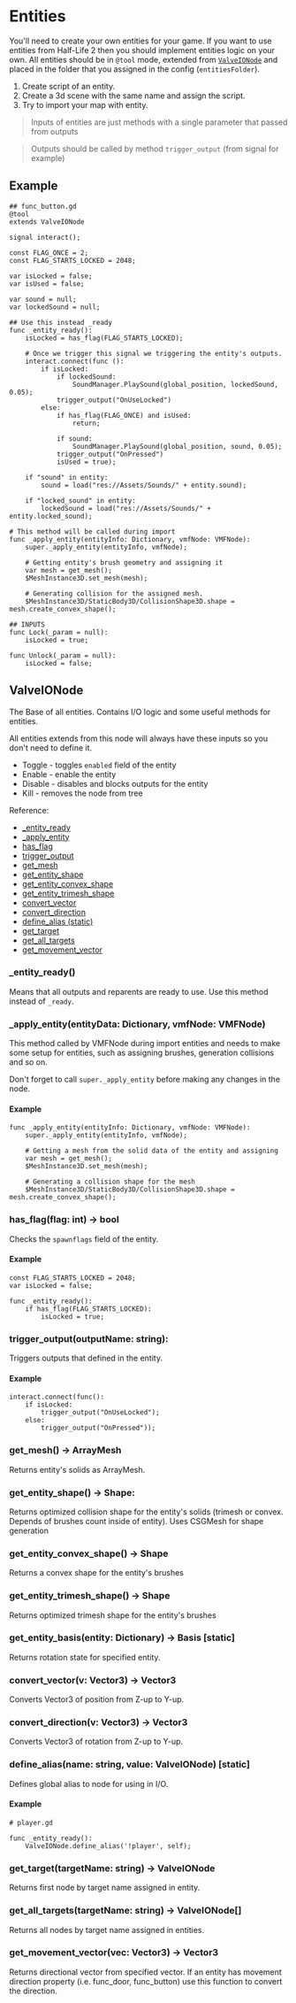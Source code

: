 # Entities
You'll need to create your own entities for your game. If you want to use entities from Half-Life 2 then you should implement entities logic on your own.
All entities should be in `@tool` mode, extended from [`ValveIONode`](#valveionode) and placed in the folder that you assigned in the config (`entitiesFolder`).

1. Create script of an entity.
2. Create a 3d scene with the same name and assign the script.
3. Try to import your map with entity.

> Inputs of entities are just methods with a single parameter that passed from outputs  

> Outputs should be called by method `trigger_output` (from signal for example)

## Example
```gdscript
## func_button.gd
@tool
extends ValveIONode

signal interact();

const FLAG_ONCE = 2;
const FLAG_STARTS_LOCKED = 2048;

var isLocked = false;
var isUsed = false;

var sound = null;
var lockedSound = null;

## Use this instead _ready
func _entity_ready():
	isLocked = has_flag(FLAG_STARTS_LOCKED);

	# Once we trigger this signal we triggering the entity's outputs.
	interact.connect(func ():
		if isLocked:
			if lockedSound:
				SoundManager.PlaySound(global_position, lockedSound, 0.05);
			trigger_output("OnUseLocked")
		else:
			if has_flag(FLAG_ONCE) and isUsed:
				return;

			if sound:
				SoundManager.PlaySound(global_position, sound, 0.05);
			trigger_output("OnPressed")
			isUsed = true);

	if "sound" in entity:
		sound = load("res://Assets/Sounds/" + entity.sound);

	if "locked_sound" in entity:
		lockedSound = load("res://Assets/Sounds/" + entity.locked_sound);

# This method will be called during import
func _apply_entity(entityInfo: Dictionary, vmfNode: VMFNode):
	super._apply_entity(entityInfo, vmfNode);

	# Getting entity's brush geometry and assigning it
	var mesh = get_mesh();
	$MeshInstance3D.set_mesh(mesh);

	# Generating collision for the assigned mesh.
	$MeshInstance3D/StaticBody3D/CollisionShape3D.shape = mesh.create_convex_shape();

## INPUTS
func Lock(_param = null):
	isLocked = true;

func Unlock(_param = null):
	isLocked = false;
```

## ValveIONode
The Base of all entities. Contains I/O logic and some useful methods for entities.  

All entities extends from this node will always have these inputs so you don't need to define it.
- Toggle - toggles `enabled` field of the entity
- Enable - enable the entity
- Disable - disables and blocks outputs for the entity
- Kill - removes the node from tree

Reference:
* [_entity_ready](#_entity_ready)
* [_apply_entity](#_apply_entity)
* [has_flag](#has_flagflag-int---bool)
* [trigger_output](#trigger_outputoutputname-string)
* [get_mesh](#get_mesh---arraymesh)
* [get_entity_shape](#get_entity_shape---shape)
* [get_entity_convex_shape](#get_entity_convex_shape---shape)
* [get_entity_trimesh_shape](#get_entity_trimesh_shape---shape)
* [convert_vector](#convert_vectorv-vector3---vector3)
* [convert_direction](#convert_directionv-vector3---vector3)
* [define_alias (static)](#define_aliasname-string-value-valveionode-static)
* [get_target](#get_targettargetname-string---valveionode)
* [get_all_targets](#get_all_targetstargetname-string---valveionode)
* [get_movement_vector](#get_movement_vectorvec-vector3---vector3)

### _entity_ready()
Means that all outputs and reparents are ready to use. Use this method instead of `_ready`.

### _apply_entity(entityData: Dictionary, vmfNode: VMFNode)
This method called by VMFNode during import entities and needs to make some setup for entities,
such as assigning brushes, generation collisions and so on.  

Don't forget to call `super._apply_entity` before making any changes in the node.

#### Example
```gdscript
func _apply_entity(entityInfo: Dictionary, vmfNode: VMFNode):
	super._apply_entity(entityInfo, vmfNode);

	# Getting a mesh from the solid data of the entity and assigning
	var mesh = get_mesh();
	$MeshInstance3D.set_mesh(mesh);

	# Generating a collision shape for the mesh
	$MeshInstance3D/StaticBody3D/CollisionShape3D.shape = mesh.create_convex_shape();

```

### has_flag(flag: int) -> bool
Checks the `spawnflags` field of the entity.

#### Example
```gdscript
const FLAG_STARTS_LOCKED = 2048;
var isLocked = false;

func _entity_ready():
	if has_flag(FLAG_STARTS_LOCKED):
		isLocked = true;
```

### trigger_output(outputName: string):
Triggers outputs that defined in the entity.

#### Example
```gdscript
interact.connect(func():
	if isLocked:
		trigger_output("OnUseLocked");
	else:
		trigger_output("OnPressed"));
```

### get_mesh() -> ArrayMesh
Returns entity's solids as ArrayMesh.

### get_entity_shape() -> Shape:
Returns optimized collision shape for the entity's solids (trimesh or convex. Depends of brushes count inside of entity). 
Uses CSGMesh for shape generation

### get_entity_convex_shape() -> Shape
Returns a convex shape for the entity's brushes

### get_entity_trimesh_shape() -> Shape
Returns optimized trimesh shape for the entity's brushes

### get_entity_basis(entity: Dictionary) -> Basis [static]
Returns rotation state for specified entity.

### convert_vector(v: Vector3) -> Vector3
Converts Vector3 of position from Z-up to Y-up.

### convert_direction(v: Vector3) -> Vector3
Converts Vector3 of rotation from Z-up to Y-up.

### define_alias(name: string, value: ValveIONode) [static]
Defines global alias to node for using in I/O. 
#### Example
```gdscript
# player.gd

func _entity_ready():
	ValveIONode.define_alias('!player', self);
```

### get_target(targetName: string) -> ValveIONode
Returns first node by target name assigned in entity.

### get_all_targets(targetName: string) -> ValveIONode[]
Returns all nodes by target name assigned in entities.

### get_movement_vector(vec: Vector3) -> Vector3
Returns directional vector from specified vector. If an entity has movement direction property (i.e. func_door, func_button) use this function to convert the direction.

